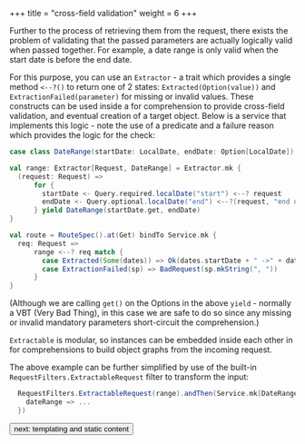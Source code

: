 +++
title = "cross-field validation"
weight = 6
+++

Further to the process of retrieving them from the request, there exists the problem of validating that the passed parameters 
are actually logically valid when passed together. For example, a date range is only valid when the start date is before the end date. 

For this purpose, you can use an `Extractor` - a trait which provides a single method `<--?()` to return one of 2 
states: `Extracted(Option(value))` and `ExtractionFailed(parameter)` for missing or 
invalid values. These constructs can be used inside a for comprehension to provide cross-field validation, and eventual creation of a target 
object. Below is a service that implements this logic - note the use of a predicate and a failure reason which provides the logic for the check:
```scala
case class DateRange(startDate: LocalDate, endDate: Option[LocalDate])

val range: Extractor[Request, DateRange] = Extractor.mk {
  (request: Request) =>
      for {
        startDate <- Query.required.localDate("start") <--? request
        endDate <- Query.optional.localDate("end") <--?(request, "end date invalid", _.isAfter(startDate.get))
      } yield DateRange(startDate.get, endDate)
}

val route = RouteSpec().at(Get) bindTo Service.mk {
  req: Request =>
      range <--? req match {
        case Extracted(Some(dates)) => Ok(dates.startDate + " ->" + dates.endDate)
        case ExtractionFailed(sp) => BadRequest(sp.mkString(", "))
      }
}
```
(Although we are calling `get()` on the Options in the above `yield` - normally a VBT (Very Bad Thing), in this case we are safe 
to do so since any missing or invalid mandatory parameters short-circuit the comprehension.)

`Extractable` is modular, so instances can be embedded inside each other in for comprehensions to build object graphs from the 
incoming request.

The above example can be further simplified by use of the built-in `RequestFilters.ExtractableRequest` filter to transform the input:
```scala
  RequestFilters.ExtractableRequest(range).andThen(Service.mk[DateRange, Response] {
    dateRange => ...
  })
```

<a class="next" href="/guide/templating-and-static-content"><button type="button" class="btn btn-sm btn-default">next: templating and static content</button></a>
